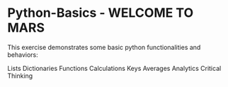 # Python-Basics - WELCOME TO MARS
This exercise demonstrates some basic python functionalities and behaviors:

Lists
Dictionaries
Functions
Calculations
Keys
Averages
Analytics
Critical Thinking
